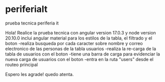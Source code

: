 # periferiaIt
prueba tecnica periferia it

Hola! Realice la prueba tecnica con angular version 17.0.3 y node version 20.10.0 inclui angular material para los estilos de la tabla, el filtrado y el boton
-realiza busqueda por cada caracter sobre nombre y correo electronico de las personas de la tabla usuarios
-realiza la re-carga de la tabla de usuarios con el boton
-tiene una barra de carga para evidenciar la nueva carga de usuarios con el boton
-entra en la ruta "users" desde el routeo principal

Espero les agrade! quedo atenta.
